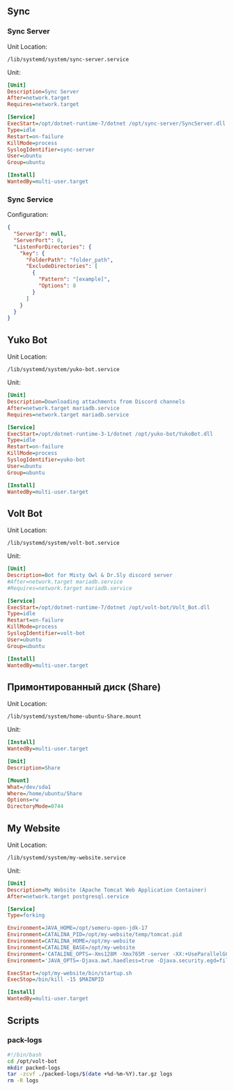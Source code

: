 ## Sync
### Sync Server
Unit Location:
```
/lib/systemd/system/sync-server.service
```
Unit:
```ini                  
[Unit]
Description=Sync Server
After=network.target
Requires=network.target

[Service]
ExecStart=/opt/dotnet-runtime-7/dotnet /opt/sync-server/SyncServer.dll
Type=idle
Restart=on-failure
KillMode=process
SyslogIdentifier=sync-server
User=ubuntu
Group=ubuntu

[Install]
WantedBy=multi-user.target
```
### Sync Service
Configuration:
```json
{
  "ServerIp": null,
  "ServerPort": 0,
  "ListenForDirectories": {
    "key": {
      "FolderPath": "folder_path",
      "ExcludeDirectories": [
        {
          "Pattern": "[example]",
          "Options": 8
        }
      ]
    }
  }
}
```
## Yuko Bot
Unit Location:
```
/lib/systemd/system/yuko-bot.service
```
Unit:
```ini                                                                                                                          
[Unit]
Description=Downloading attachments from Discord channels
After=network.target mariadb.service
Requires=network.target mariadb.service

[Service]
ExecStart=/opt/dotnet-runtime-3-1/dotnet /opt/yuko-bot/YukoBot.dll
Type=idle
Restart=on-failure
KillMode=process
SyslogIdentifier=yuko-bot
User=ubuntu
Group=ubuntu

[Install]
WantedBy=multi-user.target
```
## Volt Bot
Unit Location:
```
/lib/systemd/system/volt-bot.service
```
Unit:
```ini
[Unit]
Description=Bot for Misty Owl & Dr.Sly discord server
#After=network.target mariadb.service
#Requires=network.target mariadb.service

[Service]
ExecStart=/opt/dotnet-runtime-7/dotnet /opt/volt-bot/Volt_Bot.dll
Type=idle
Restart=on-failure
KillMode=process
SyslogIdentifier=volt-bot
User=ubuntu
Group=ubuntu

[Install]
WantedBy=multi-user.target
```
## Примонтированный диск (Share)
Unit Location:
```
/lib/systemd/system/home-ubuntu-Share.mount
```
Unit:
```ini
[Install]
WantedBy=multi-user.target

[Unit]
Description=Share

[Mount]
What=/dev/sda1
Where=/home/ubuntu/Share
Options=rw
DirectoryMode=0744
```

## My Website
Unit Location:
```
/lib/systemd/system/my-website.service
```
Unit:
```ini
[Unit]
Description=My Website (Apache Tomcat Web Application Container)
After=network.target postgresql.service

[Service]
Type=forking

Environment=JAVA_HOME=/opt/semeru-open-jdk-17
Environment=CATALINA_PID=/opt/my-website/temp/tomcat.pid
Environment=CATALINA_HOME=/opt/my-website
Environment=CATALINE_BASE=/opt/my-website
Environment='CATALINE_OPTS=-Xms128M -Xmx765M -server -XX:+UseParallelGC'
Environment='JAVA_OPTS=-Djava.awt.haedless=true -Djava.security.egd=file:/dev/./urandom'

ExecStart=/opt/my-website/bin/startup.sh
ExecStop=/bin/kill -15 $MAINPID

[Install]
WantedBy=multi-user.target
```
## Scripts
### pack-logs
```bash
#!/bin/bash
cd /opt/volt-bot
mkdir packed-logs
tar -zcvf ./packed-logs/$(date +%d-%m-%Y).tar.gz logs
rm -R logs
```

